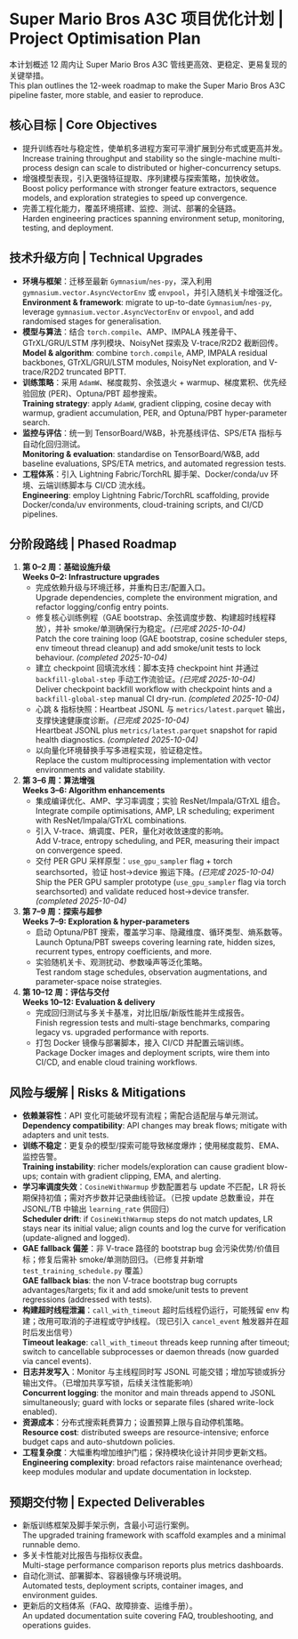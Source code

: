 # Super Mario Bros A3C 项目优化计划 | Project Optimisation Plan

本计划概述 12 周内让 Super Mario Bros A3C 管线更高效、更稳定、更易复现的关键举措。<br>This plan outlines the 12-week roadmap to make the Super Mario Bros A3C pipeline faster, more stable, and easier to reproduce.

## 核心目标 | Core Objectives
- 提升训练吞吐与稳定性，使单机多进程方案可平滑扩展到分布式或更高并发。<br>Increase training throughput and stability so the single-machine multi-process design can scale to distributed or higher-concurrency setups.
- 增强模型表现，引入更强特征提取、序列建模与探索策略，加快收敛。<br>Boost policy performance with stronger feature extractors, sequence models, and exploration strategies to speed up convergence.
- 完善工程化能力，覆盖环境搭建、监控、测试、部署的全链路。<br>Harden engineering practices spanning environment setup, monitoring, testing, and deployment.

## 技术升级方向 | Technical Upgrades
- **环境与框架**：迁移至最新 `Gymnasium`/`nes-py`，深入利用 `gymnasium.vector.AsyncVectorEnv` 或 `envpool`，并引入随机关卡增强泛化。<br>**Environment & framework**: migrate to up-to-date `Gymnasium`/`nes-py`, leverage `gymnasium.vector.AsyncVectorEnv` or `envpool`, and add randomised stages for generalisation.
- **模型与算法**：结合 `torch.compile`、AMP、IMPALA 残差骨干、GTrXL/GRU/LSTM 序列模块、NoisyNet 探索及 V-trace/R2D2 截断回传。<br>**Model & algorithm**: combine `torch.compile`, AMP, IMPALA residual backbones, GTrXL/GRU/LSTM modules, NoisyNet exploration, and V-trace/R2D2 truncated BPTT.
- **训练策略**：采用 `AdamW`、梯度裁剪、余弦退火 + warmup、梯度累积、优先经验回放 (PER)、Optuna/PBT 超参搜索。<br>**Training strategy**: apply `AdamW`, gradient clipping, cosine decay with warmup, gradient accumulation, PER, and Optuna/PBT hyper-parameter search.
- **监控与评估**：统一到 TensorBoard/W&B，补充基线评估、SPS/ETA 指标与自动化回归测试。<br>**Monitoring & evaluation**: standardise on TensorBoard/W&B, add baseline evaluations, SPS/ETA metrics, and automated regression tests.
- **工程体系**：引入 Lightning Fabric/TorchRL 脚手架、Docker/conda/uv 环境、云端训练脚本与 CI/CD 流水线。<br>**Engineering**: employ Lightning Fabric/TorchRL scaffolding, provide Docker/conda/uv environments, cloud-training scripts, and CI/CD pipelines.

## 分阶段路线 | Phased Roadmap
1. **第 0–2 周：基础设施升级**<br>**Weeks 0–2: Infrastructure upgrades**
   - 完成依赖升级与环境迁移，并重构日志/配置入口。<br>   Upgrade dependencies, complete the environment migration, and refactor logging/config entry points.
   - 修复核心训练例程（GAE bootstrap、余弦调度步数、构建超时线程释放），并补 smoke/单测确保行为稳定。*(已完成 2025-10-04)*<br>   Patch the core training loop (GAE bootstrap, cosine scheduler steps, env timeout thread cleanup) and add smoke/unit tests to lock behaviour. *(completed 2025-10-04)*
   - 建立 checkpoint 回填流水线：脚本支持 checkpoint hint 并通过 `backfill-global-step` 手动工作流验证。*(已完成 2025-10-04)*<br>   Deliver checkpoint backfill workflow with checkpoint hints and a `backfill-global-step` manual CI dry-run. *(completed 2025-10-04)*
   - 心跳 & 指标快照：Heartbeat JSONL 与 `metrics/latest.parquet` 输出，支撑快速健康度诊断。*(已完成 2025-10-04)*<br>   Heartbeat JSONL plus `metrics/latest.parquet` snapshot for rapid health diagnostics. *(completed 2025-10-04)*
   - 以向量化环境替换手写多进程实现，验证稳定性。<br>   Replace the custom multiprocessing implementation with vector environments and validate stability.
2. **第 3–6 周：算法增强**<br>**Weeks 3–6: Algorithm enhancements**
   - 集成编译优化、AMP、学习率调度；实验 ResNet/Impala/GTrXL 组合。<br>   Integrate compile optimisations, AMP, LR scheduling; experiment with ResNet/Impala/GTrXL combinations.
   - 引入 V-trace、熵调度、PER，量化对收敛速度的影响。<br>   Add V-trace, entropy scheduling, and PER, measuring their impact on convergence speed.
   - 交付 PER GPU 采样原型：`use_gpu_sampler` flag + torch searchsorted，验证 host->device 搬运下降。*(已完成 2025-10-04)*<br>   Ship the PER GPU sampler prototype (`use_gpu_sampler` flag via torch searchsorted) and validate reduced host→device transfer. *(completed 2025-10-04)*
3. **第 7–9 周：探索与超参**<br>**Weeks 7–9: Exploration & hyper-parameters**
   - 启动 Optuna/PBT 搜索，覆盖学习率、隐藏维度、循环类型、熵系数等。<br>   Launch Optuna/PBT sweeps covering learning rate, hidden sizes, recurrent types, entropy coefficients, and more.
   - 实验随机关卡、观测扰动、参数噪声等泛化策略。<br>   Test random stage schedules, observation augmentations, and parameter-space noise strategies.
4. **第 10–12 周：评估与交付**<br>**Weeks 10–12: Evaluation & delivery**
   - 完成回归测试与多关卡基准，对比旧版/新版性能并生成报告。<br>   Finish regression tests and multi-stage benchmarks, comparing legacy vs. upgraded performance with reports.
   - 打包 Docker 镜像与部署脚本，接入 CI/CD 并配置云端训练。<br>   Package Docker images and deployment scripts, wire them into CI/CD, and enable cloud training workflows.

## 风险与缓解 | Risks & Mitigations
- **依赖兼容性**：API 变化可能破坏现有流程；需配合适配层与单元测试。<br>**Dependency compatibility**: API changes may break flows; mitigate with adapters and unit tests.
- **训练不稳定**：更复杂的模型/探索可能导致梯度爆炸；使用梯度裁剪、EMA、监控告警。<br>**Training instability**: richer models/exploration can cause gradient blow-ups; contain with gradient clipping, EMA, and alerting.
- **学习率调度失效**：`CosineWithWarmup` 步数配置若与 update 不匹配，LR 将长期保持初值；需对齐步数并记录曲线验证。（已按 update 总数重设，并在 JSONL/TB 中输出 `learning_rate` 供回归）<br>**Scheduler drift**: if `CosineWithWarmup` steps do not match updates, LR stays near its initial value; align counts and log the curve for verification (update-aligned and logged).
- **GAE fallback 偏差**：非 V-trace 路径的 bootstrap bug 会污染优势/价值目标；修复后需补 smoke/单测防回归。（已修复并新增 `test_training_schedule.py` 覆盖）<br>**GAE fallback bias**: the non V-trace bootstrap bug corrupts advantages/targets; fix it and add smoke/unit tests to prevent regressions (addressed with tests).
- **构建超时线程泄漏**：`call_with_timeout` 超时后线程仍运行，可能残留 env 构建；改用可取消的子进程或守护线程。（现已引入 `cancel_event` 触发器并在超时后发出信号）<br>**Timeout leakage**: `call_with_timeout` threads keep running after timeout; switch to cancellable subprocesses or daemon threads (now guarded via cancel events).
- **日志并发写入**：Monitor 与主线程同时写 JSONL 可能交错；增加写锁或拆分输出文件。（已增加共享写锁，后续关注性能影响）<br>**Concurrent logging**: the monitor and main threads append to JSONL simultaneously; guard with locks or separate files (shared write-lock enabled).
- **资源成本**：分布式搜索耗费算力；设置预算上限与自动停机策略。<br>**Resource cost**: distributed sweeps are resource-intensive; enforce budget caps and auto-shutdown policies.
- **工程复杂度**：大幅重构增加维护门槛；保持模块化设计并同步更新文档。<br>**Engineering complexity**: broad refactors raise maintenance overhead; keep modules modular and update documentation in lockstep.

## 预期交付物 | Expected Deliverables
- 新版训练框架及脚手架示例，含最小可运行案例。<br>The upgraded training framework with scaffold examples and a minimal runnable demo.
- 多关卡性能对比报告与指标仪表盘。<br>Multi-stage performance comparison reports plus metrics dashboards.
- 自动化测试、部署脚本、容器镜像与环境说明。<br>Automated tests, deployment scripts, container images, and environment guides.
- 更新后的文档体系（FAQ、故障排查、运维手册）。<br>An updated documentation suite covering FAQ, troubleshooting, and operations guides.

